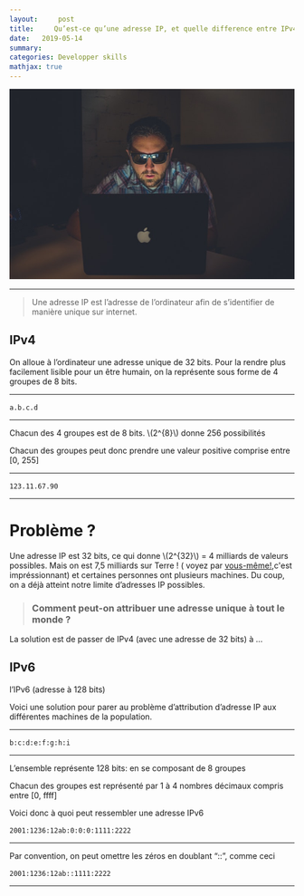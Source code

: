 ```yaml
---
layout:     post
title:     Qu’est-ce qu’une adresse IP, et quelle difference entre IPv4 et IPv6 ?
date:   2019-05-14
summary: 
categories: Developper skills
mathjax: true
---
```


![hacker](/images/IP.jpeg)

---

>Une adresse IP est l’adresse de l’ordinateur afin de s’identifier de manière unique sur internet.


## IPv4

On alloue à l’ordinateur une adresse unique de 32 bits. Pour la rendre plus facilement lisible pour un être humain, on la représente sous forme de 4 groupes de 8 bits.

---
```quote
a.b.c.d
```
---
Chacun des 4 groupes est de 8 bits. 
 \\(2^{8}\\) donne 256 possibilités

Chacun des groupes peut donc prendre une valeur positive comprise entre [0, 255]

---
```quote
123.11.67.90
```
---

# Problème ?

Une adresse IP est 32 bits, ce qui donne \\(2^{32}\\) = 4 milliards de valeurs possibles. Mais on est 7,5 milliards sur Terre ! ( voyez par [vous-même!](https://www.worldometers.info/fr/population-mondiale/),c'est impréssionnant) et certaines personnes ont plusieurs machines. Du coup, on a déjà atteint notre limite d’adresses IP possibles.

>### Comment peut-on attribuer une adresse unique à tout le monde ?
La solution est de passer de IPv4 (avec une adresse de 32 bits) à …



## IPv6

l’IPv6 (adresse à 128 bits)

Voici une solution pour parer au problème d’attribution d’adresse IP aux différentes machines de la population.

---

```quotes
b:c:d:e:f:g:h:i
```

---

L’ensemble représente 128 bits: en se composant de 8 groupes

Chacun des groupes est représenté par 1 à 4 nombres décimaux compris entre [0, ffff]

Voici donc à quoi peut ressembler une adresse IPv6


```quotes
2001:1236:12ab:0:0:0:1111:2222
```

---

Par convention, on peut omettre les zéros en doublant “::”, comme ceci


```quotes
2001:1236:12ab::1111:2222
```

---